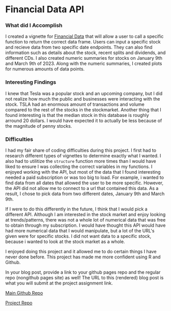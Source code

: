 # Financial Data API

### What did I Accomplish
I created a vignette for [Financial Data](https://polygon.io/docs/stocks) that will allow a user to call a specific function to return the correct data frame. Users can input a specific stock and recieve data from two specific date endpoints. They can also find information such as details about the stock, recent splits and dividends, and different CDs. I also created numeric summaries for stocks on January 9th and March 9th of 2023. Along with the numeric summaries, I created plots for numerous amounts of data points.

### Interesting Findings
I knew that Tesla was a popular stock and an upcoming company, but I did not realize how much the public and businesses were interacting with the stock. TSLA had an enormous amount of transactions and volume compared to the rest of the stocks in the stockmarket. Another thing that I found interesting is that the median stock in this database is roughly arround 20 dollars. I would have expected it to actually be less because of the magnitude of penny stocks. 

### Difficulties
I had my fair share of coding difficulties during this project. I first had to research different types of vignettes to determine exactly what I wanted. I also had to utilitize the `structure` function more times than I would have liked to ensure I was collecting the correct variables in my functions. I enjoyed working with the API, but most of the data that I found interesting needed a paid subscription or was too big to load. For example, i wanted to find data from all dates that allowed the user to be more specific. However, the API did not allow me to connect to a url that contained this data. As a result, I chose to pick data from two different dates, January 9th and March 9th.

If I were to do this differently in the future, I think that I would pick a different API. Although I am interested in the stock market and enjoy looking at trends/patterns, there was not a whole lot of numerical data that was free to obtain through my subscription. I would have thought this API would have had more numerical data that I would manipulate, but a lot of the URL's given were for specific stocks. I did not want data to a specific stock, because i wanted to look at the stock market as a whole.

I enjoyed doing this project and it allowed me to do certain things I have never done before. This project has made  me more confident using R and Github.  

In your blog post, provide a link to your github pages repo and the regular repo (nongithub pages site) as well! The URL to this (rendered) blog post is what you will submit at the project assignment link.

[Main Github Repo](https://github.com/sjwilli6/sjwilli6.github.io)

[Project Repo](https://github.com/sjwilli6/Project1-API)
